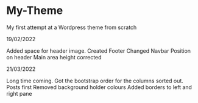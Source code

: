 # My-Theme
My first attempt at a Wordpress theme from scratch

19/02/2022

Added space for header image.
Created Footer
Changed Navbar Position on header
Main area height corrected

21/03/2022

Long time coming.
Got the bootstrap order for the columns sorted out. Posts first
Removed background holder colours
Added borders to left and right pane
